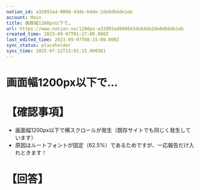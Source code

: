 ```yaml
---
notion_id: a32093a4-0008-43de-b4de-2de8db6de1eb
account: Main
title: 画面幅1200px以下で…
url: https://www.notion.so/1200px-a32093a4000843deb4de2de8db6de1eb
created_time: 2023-09-07T01:27:00.000Z
last_edited_time: 2023-09-07T08:15:00.000Z
sync_status: placeholder
sync_time: 2025-07-12T15:01:15.090561
---
```

# 画面幅1200px以下で…

# 【確認事項】
- 画面幅1200px以下で横スクロールが発生（既存サイトでも同じく発生しています）
- 原因はルートフォントが固定（62.5%）であるためですが、一応報告だけ入れときます！
# 【回答】
```plain text

```